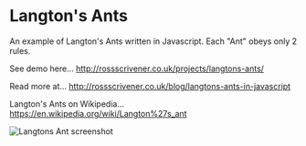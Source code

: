 # Langton's Ants
An example of Langton's Ants written in Javascript. Each "Ant" obeys only 2 rules.

See demo here... http://rossscrivener.co.uk/projects/langtons-ants/

Read more at... http://rossscrivener.co.uk/blog/langtons-ants-in-javascript

Langton's Ants on Wikipedia... https://en.wikipedia.org/wiki/Langton%27s_ant


![Langtons Ant screenshot](http://rossscrivener.co.uk/blogfiles/2012-02/langton-2.png)
